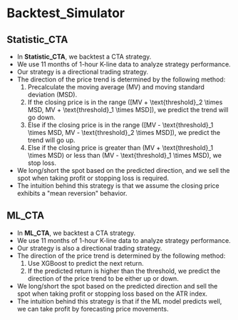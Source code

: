 # Backtest_Simulator
## Statistic_CTA
* In **Statistic_CTA**, we backtest a CTA strategy.
* We use 11 months of 1-hour K-line data to analyze strategy performance.
* Our strategy is a directional trading strategy.
* The direction of the price trend is determined by the following method:
  1. Precalculate the moving average (MV) and moving standard deviation (MSD).
  2. If the closing price is in the range \([MV + \text{threshold}_2 \times MSD, MV + \text{threshold}_1 \times MSD]\), we predict the trend will go down.
  3. Else if the closing price is in the range \([MV - \text{threshold}_1 \times MSD, MV - \text{threshold}_2 \times MSD]\), we predict the trend will go up.
  4. Else if the closing price is greater than \(MV + \text{threshold}_1 \times MSD\) or less than \(MV - \text{threshold}_1 \times MSD\), we stop loss.
* We long/short the spot based on the predicted direction, and we sell the spot when taking profit or stopping loss is required.
* The intuition behind this strategy is that we assume the closing price exhibits a "mean reversion" behavior.

## ML_CTA
* In **ML_CTA**, we backtest a CTA strategy.
* We use 11 months of 1-hour K-line data to analyze strategy performance.
* Our strategy is also a directional trading strategy.
* The direction of the price trend is determined by the following method:
  1. Use XGBoost to predict the next return.
  2. If the predicted return is higher than the threshold, we predict the direction of the price trend to be either up or down.
* We long/short the spot based on the predicted direction and sell the spot when taking profit or stopping loss based on the ATR index.
* The intuition behind this strategy is that if the ML model predicts well, we can take profit by forecasting price movements.
